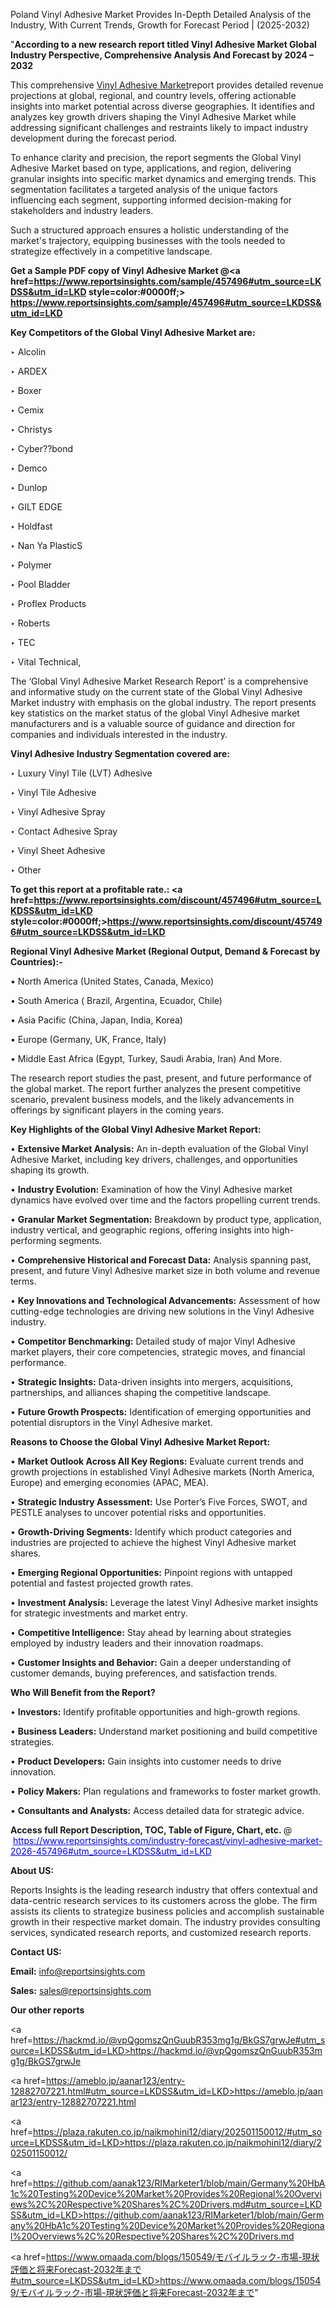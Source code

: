 Poland Vinyl Adhesive Market Provides In-Depth Detailed Analysis of the Industry, With Current Trends, Growth for Forecast Period | (2025-2032)

"<strong>According to a new research report titled Vinyl Adhesive Market Global Industry Perspective, Comprehensive Analysis And Forecast by 2024 – 2032</strong>

This comprehensive <a href=https://www.reportsinsights.com/sample/457496>Vinyl Adhesive Market</a>report provides detailed revenue projections at global, regional, and country levels, offering actionable insights into market potential across diverse geographies. It identifies and analyzes key growth drivers shaping the Vinyl Adhesive Market while addressing significant challenges and restraints likely to impact industry development during the forecast period.

To enhance clarity and precision, the report segments the Global Vinyl Adhesive Market based on type, applications, and region, delivering granular insights into specific market dynamics and emerging trends. This segmentation facilitates a targeted analysis of the unique factors influencing each segment, supporting informed decision-making for stakeholders and industry leaders.

Such a structured approach ensures a holistic understanding of the market's trajectory, equipping businesses with the tools needed to strategize effectively in a competitive landscape.

<strong>Get a Sample PDF copy of Vinyl Adhesive Market </strong><strong>@<a href=https://www.reportsinsights.com/sample/457496#utm_source=LKDSS&utm_id=LKD style=color:#0000ff;> https://www.reportsinsights.com/sample/457496#utm_source=LKDSS&utm_id=LKD</a></strong></font>

<strong>Key Competitors of the Global Vinyl Adhesive Market are:</strong>

‣ Alcolin

‣ ARDEX

‣ Boxer

‣ Cemix

‣ Christys

‣ Cyber??bond

‣ Demco

‣ Dunlop

‣ GILT EDGE

‣ Holdfast

‣ Nan Ya PlasticS

‣ Polymer 

‣ Pool Bladder

‣ Proflex Products

‣ Roberts

‣ TEC

‣ Vital Technical,

The ‘Global Vinyl Adhesive Market Research Report’ is a comprehensive and informative study on the current state of the Global Vinyl Adhesive Market industry with emphasis on the global industry. The report presents key statistics on the market status of the global Vinyl Adhesive market manufacturers and is a valuable source of guidance and direction for companies and individuals interested in the industry.

<strong>Vinyl Adhesive Industry Segmentation covered are:</strong>

‣ Luxury Vinyl Tile (LVT) Adhesive

‣ Vinyl Tile Adhesive

‣ Vinyl Adhesive Spray

‣ Contact Adhesive Spray

‣ Vinyl Sheet Adhesive

‣ Other

<strong>To get this report at a profitable rate.: <a href=https://www.reportsinsights.com/discount/457496#utm_source=LKDSS&utm_id=LKD style=color:#0000ff;>https://www.reportsinsights.com/discount/457496#utm_source=LKDSS&utm_id=LKD</a></strong></font>

<strong>Regional Vinyl Adhesive Market (Regional Output, Demand &amp; Forecast by Countries):-</strong>

• North America (United States, Canada, Mexico)

• South America ( Brazil, Argentina, Ecuador, Chile)

• Asia Pacific (China, Japan, India, Korea)

• Europe (Germany, UK, France, Italy)

• Middle East Africa (Egypt, Turkey, Saudi Arabia, Iran) And More.

The research report studies the past, present, and future performance of the global market. The report further analyzes the present competitive scenario, prevalent business models, and the likely advancements in offerings by significant players in the coming years.

<strong>Key Highlights of the Global Vinyl Adhesive Market Report:</strong>

• <strong>Extensive Market Analysis:</strong> An in-depth evaluation of the Global Vinyl Adhesive Market, including key drivers, challenges, and opportunities shaping its growth.

• <strong>Industry Evolution:</strong> Examination of how the Vinyl Adhesive market dynamics have evolved over time and the factors propelling current trends.

• <strong>Granular Market Segmentation:</strong> Breakdown by product type, application, industry vertical, and geographic regions, offering insights into high-performing segments.

• <strong>Comprehensive Historical and Forecast Data:</strong> Analysis spanning past, present, and future Vinyl Adhesive market size in both volume and revenue terms.

• <strong>Key Innovations and Technological Advancements:</strong> Assessment of how cutting-edge technologies are driving new solutions in the Vinyl Adhesive industry.

• <strong>Competitor Benchmarking:</strong> Detailed study of major Vinyl Adhesive market players, their core competencies, strategic moves, and financial performance.

• <strong>Strategic Insights:</strong> Data-driven insights into mergers, acquisitions, partnerships, and alliances shaping the competitive landscape.

• <strong>Future Growth Prospects:</strong> Identification of emerging opportunities and potential disruptors in the Vinyl Adhesive market.

<strong>Reasons to Choose the Global Vinyl Adhesive Market Report:</strong>

• <strong>Market Outlook Across All Key Regions:</strong> Evaluate current trends and growth projections in established Vinyl Adhesive markets (North America, Europe) and emerging economies (APAC, MEA).

• <strong>Strategic Industry Assessment:</strong> Use Porter’s Five Forces, SWOT, and PESTLE analyses to uncover potential risks and opportunities.

• <strong>Growth-Driving Segments:</strong> Identify which product categories and industries are projected to achieve the highest Vinyl Adhesive market shares.

• <strong>Emerging Regional Opportunities:</strong> Pinpoint regions with untapped potential and fastest projected growth rates.

• <strong>Investment Analysis:</strong> Leverage the latest Vinyl Adhesive market insights for strategic investments and market entry.

• <strong>Competitive Intelligence:</strong> Stay ahead by learning about strategies employed by industry leaders and their innovation roadmaps.

• <strong>Customer Insights and Behavior:</strong> Gain a deeper understanding of customer demands, buying preferences, and satisfaction trends.

<strong>Who Will Benefit from the Report?</strong>

• <strong>Investors:</strong> Identify profitable opportunities and high-growth regions.

• <strong>Business Leaders:</strong> Understand market positioning and build competitive strategies.

• <strong>Product Developers:</strong> Gain insights into customer needs to drive innovation.

• <strong>Policy Makers:</strong> Plan regulations and frameworks to foster market growth.

• <strong>Consultants and Analysts:</strong> Access detailed data for strategic advice.
</ul>
<strong>Access full Report Description, TOC, Table of Figure, Chart, etc. </strong>@  <a href=https://www.reportsinsights.com/industry-forecast/vinyl-adhesive-market-2026-457496#utm_source=LKDSS&utm_id=LKD style=color:#0000ff;>https://www.reportsinsights.com/industry-forecast/vinyl-adhesive-market-2026-457496#utm_source=LKDSS&utm_id=LKD</a></font>

<strong><strong>About US</strong>:</strong>

Reports Insights is the leading research industry that offers contextual and data-centric research services to its customers across the globe. The firm assists its clients to strategize business policies and accomplish sustainable growth in their respective market domain. The industry provides consulting services, syndicated research reports, and customized research reports.

<strong>Contact US:</strong>

<p class=""""><b>Email:</b> <a href=mailto:info@reportsinsights.com>info@reportsinsights.com</a></p>
<p class=""""><b>Sales:</b> <a href=mailto:sales@reportsinsights.com>sales@reportsinsights.com</a></p>

<strong>Our other reports</strong>

<a href=https://hackmd.io/@vpQgomszQnGuubR353mg1g/BkGS7grwJe#utm_source=LKDSS&utm_id=LKD>https://hackmd.io/@vpQgomszQnGuubR353mg1g/BkGS7grwJe</a>

<a href=https://ameblo.jp/aanar123/entry-12882707221.html#utm_source=LKDSS&utm_id=LKD>https://ameblo.jp/aanar123/entry-12882707221.html</a>

<a href=https://plaza.rakuten.co.jp/naikmohini12/diary/202501150012/#utm_source=LKDSS&utm_id=LKD>https://plaza.rakuten.co.jp/naikmohini12/diary/202501150012/</a>

<a href=https://github.com/aanak123/RIMarketer1/blob/main/Germany%20HbA1c%20Testing%20Device%20Market%20Provides%20Regional%20Overviews%2C%20Respective%20Shares%2C%20Drivers.md#utm_source=LKDSS&utm_id=LKD>https://github.com/aanak123/RIMarketer1/blob/main/Germany%20HbA1c%20Testing%20Device%20Market%20Provides%20Regional%20Overviews%2C%20Respective%20Shares%2C%20Drivers.md</a>

<a href=https://www.omaada.com/blogs/150549/モバイルラック-市場-現状評価と将来Forecast-2032年まで#utm_source=LKDSS&utm_id=LKD>https://www.omaada.com/blogs/150549/モバイルラック-市場-現状評価と将来Forecast-2032年まで</a>"
